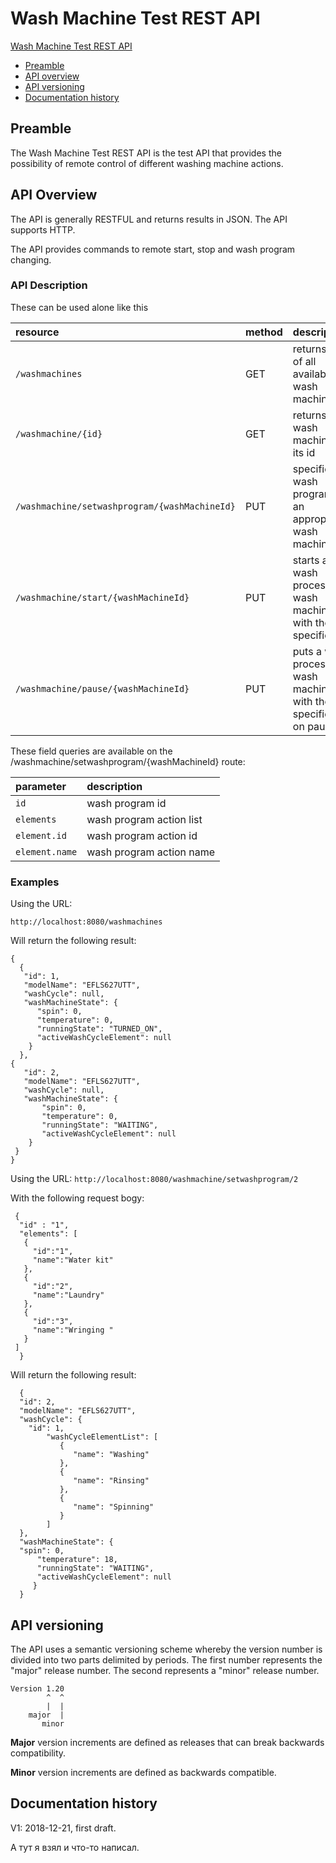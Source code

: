 # Wash Machine Test REST API
<!-- TOC depthFrom:1 depthTo:2 withLinks:1 updateOnSave:1 orderedList:0 -->

[Wash Machine Test REST API](#washmachine-test-rest-api)
- [Preamble](#preamble)
- [API overview](#api-overview)
- [API versioning](#api-versioning)
- [Documentation history](#documentation-history)
	
<!-- TOC depthFrom:1 depthTo:2 withLinks:1 updateOnSave:1 orderedList:0 -->

## Preamble
The Wash Machine Test REST API is the test API that provides the possibility of remote control of different washing machine actions.

## API Overview
The API is generally RESTFUL and returns results in JSON. The API supports HTTP. 

The API provides commands to remote start, stop and wash program changing.

### API Description

These can be used alone like this

| resource      | method |         description             |
|:--------------|:-------|:--------------------------------|
| `/washmachines`      | GET | returns a list of all available wash machines |
| `/washmachine/{id}`    |  GET | returns a wash machine by its id |
| `/washmachine/setwashprogram/{washMachineId}` |  PUT | specifies wash program for an approprieate wash machine |
| `/washmachine/start/{washMachineId}` | PUT | starts a wash process of a wash machine with the specified id |
| `/washmachine/pause/{washMachineId}` | PUT | puts a wash process of a wash machine with the specified id on pause |

These field queries are available on the /washmachine/setwashprogram/{washMachineId} route:

| parameter      |          description             |
|:--------------|:--------------------------------|
| `id`      |  wash program id |
| `elements`    | wash program action list |
| `element.id` |  wash program action id |
| `element.name` |  wash program action name |


### Examples

Using the URL:

`http://localhost:8080/washmachines`

Will return the following result:

    {
      {
       "id": 1,
       "modelName": "EFLS627UTT",
       "washCycle": null,
       "washMachineState": {
          "spin": 0,
          "temperature": 0,
          "runningState": "TURNED_ON",
          "activeWashCycleElement": null
        }
      },
    {
       "id": 2,
       "modelName": "EFLS627UTT",
       "washCycle": null,
       "washMachineState": {
           "spin": 0,
           "temperature": 0,
           "runningState": "WAITING",
           "activeWashCycleElement": null
        }
     }
    }

Using the URL:
`http://localhost:8080/washmachine/setwashprogram/2`

With the following request bogy: 

     {
	  "id" : "1",
	  "elements": [
	   {
	     "id":"1",
	     "name":"Water kit"
	   },
	   {
	     "id":"2",
	     "name":"Laundry"
	   },
	   {
	     "id":"3",
	     "name":"Wringing "
	   }
	 ]
      }

Will return the following result:

      {
  	  "id": 2,
  	  "modelName": "EFLS627UTT",
  	  "washCycle": {
   	    "id": 1,
    	    "washCycleElementList": [
               {
                  "name": "Washing"
               },
               {
                  "name": "Rinsing"
               },
               {
                  "name": "Spinning"
               }
            ]
  	  },
  	  "washMachineState": {
   	  "spin": 0,
          "temperature": 18,
          "runningState": "WAITING",
          "activeWashCycleElement": null
         }
      }


## API versioning
The API uses a semantic versioning scheme whereby the version number is divided into two parts delimited by periods. The first number represents the "major" release number. The second represents a "minor" release number.

    Version 1.20
            ^  ^
            |  |
        major  |
           minor

**Major** version increments are defined as releases that can break backwards compatibility. 

**Minor** version increments are defined as backwards compatible. 

## Documentation history
 V1: 2018-12-21, first draft.

 А тут я взял и что-то написал. 